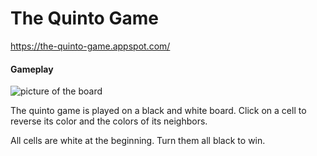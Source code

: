 # The Quinto Game
https://the-quinto-game.appspot.com/
#### Gameplay
![picture of the board](https://github.com/morotti/quinto/blob/master/example.png "3x3 quinto board example")

The quinto game is played on a black and white board. Click on a cell to reverse its color and the colors of its neighbors.

All cells are white at the beginning. Turn them all black to win.
